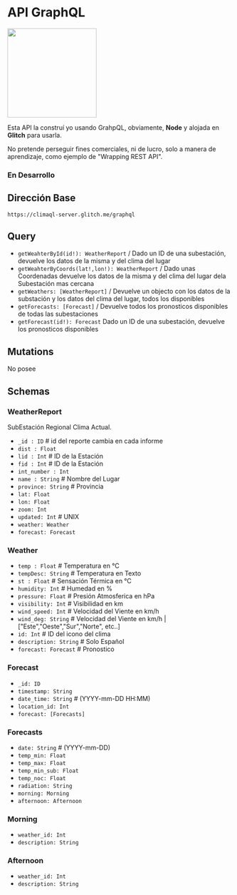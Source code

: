 # API GraphQL

<img src="https://upload.wikimedia.org/wikipedia/commons/thumb/1/17/GraphQL_Logo.svg/2000px-GraphQL_Logo.svg.png" width="200">

Esta API la construí yo usando GrahpQL, obviamente, **Node** y alojada en **Glitch** para usarla. 

No pretende perseguir fines comerciales, ni de lucro, solo a manera de aprendizaje, como ejemplo de "Wrapping REST API".

### En Desarrollo

## Dirección Base

`https://climaql-server.glitch.me/graphql`

## Query

* `getWeahterById(id!): WeatherReport` / Dado un ID de una subestación, devuelve los datos de la misma y del clima del lugar
* `getWeahterByCoords(lat!,lon!): WeatherReport` / Dado unas Coordenadas devuelve los datos de la misma y del clima del lugar dela Subestación mas cercana
* `getWeathers: [WeatherReport]` / Devuelve un objecto con los datos de la substación y los datos del clima del lugar, todos los disponibles
* `getForecasts: [Forecast]` / Devuelve todos los pronosticos disponibles de todas las subestaciones
* `getForecast(id!): Forecast` Dado un ID de una subestación, devuelve los pronosticos disponibles

## Mutations

No posee

## Schemas

### WeatherReport

SubEstación Regional Clima Actual.

* `_id : ID` # id del reporte cambia en cada informe
* `dist : Float`
* `lid : Int` # ID de la Estación
* `fid : Int` # ID de la Estación
* `int_number : Int`
* `name : String` # Nombre del Lugar
* `province: String` # Provincia
* `lat: Float`
* `lon: Float`
* `zoom: Int`
* `updated: Int` # UNIX
* `weather: Weather`
* `forecast: Forecast`

### Weather 

* `temp : Float` # Temperatura en °C   
* `tempDesc: String` # Temperatura en Texto
* `st : Float` # Sensación Térmica en °C
* `humidity: Int` # Humedad en %
* `pressure: Float` # Presión Atmosferica en hPa
* `visibility: Int` # Visibilidad en km
* `wind_speed: Int` # Velocidad del Viente en km/h
* `wind_deg: String` # Velocidad del Viente en km/h | ["Este","Oeste","Sur","Norte", etc..]
* `id: Int` # ID del icono del clima
* `description: String` #  Solo Español
* `forecast: Forecast` # Pronostico

### Forecast 

* `_id: ID`
* `timestamp: String`
* `date_time: String` # (YYYY-mm-DD HH:MM)
* `location_id: Int`
* `forecast: [Forecasts]`

### Forecasts 

* `date: String` # (YYYY-mm-DD)
* `temp_min: Float`
* `temp_max: Float`
* `temp_min_sub: Float`
* `temp_noc: Float` 
* `radiation: String `
* `morning: Morning`
* `afternoon: Afternoon`

### Morning 

* `weather_id: Int`
* `description: String`

### Afternoon 

* `weather_id: Int`
* `description: String`
